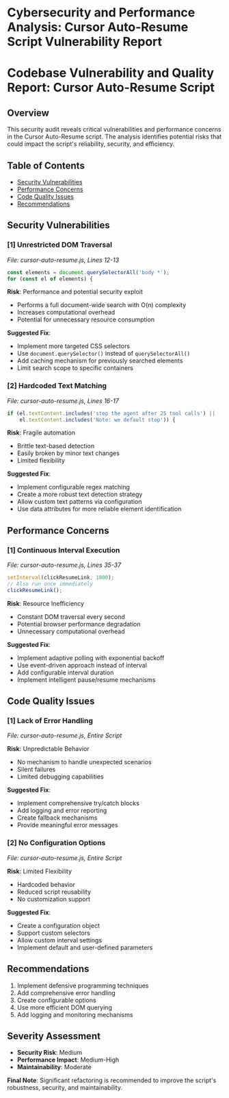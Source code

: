 # Cybersecurity and Performance Analysis: Cursor Auto-Resume Script Vulnerability Report

# Codebase Vulnerability and Quality Report: Cursor Auto-Resume Script

## Overview
This security audit reveals critical vulnerabilities and performance concerns in the Cursor Auto-Resume script. The analysis identifies potential risks that could impact the script's reliability, security, and efficiency.

## Table of Contents
- [Security Vulnerabilities](#security-vulnerabilities)
- [Performance Concerns](#performance-concerns)
- [Code Quality Issues](#code-quality-issues)
- [Recommendations](#recommendations)

## Security Vulnerabilities

### [1] Unrestricted DOM Traversal
_File: cursor-auto-resume.js, Lines 12-13_

```javascript
const elements = document.querySelectorAll('body *');
for (const el of elements) {
```

**Risk**: Performance and potential security exploit
- Performs a full document-wide search with O(n) complexity
- Increases computational overhead
- Potential for unnecessary resource consumption

**Suggested Fix**:
- Implement more targeted CSS selectors
- Use `document.querySelector()` instead of `querySelectorAll()`
- Add caching mechanism for previously searched elements
- Limit search scope to specific containers

### [2] Hardcoded Text Matching
_File: cursor-auto-resume.js, Lines 16-17_

```javascript
if (el.textContent.includes('stop the agent after 25 tool calls') || 
    el.textContent.includes('Note: we default stop')) {
```

**Risk**: Fragile automation
- Brittle text-based detection
- Easily broken by minor text changes
- Limited flexibility

**Suggested Fix**:
- Implement configurable regex matching
- Create a more robust text detection strategy
- Allow custom text patterns via configuration
- Use data attributes for more reliable element identification

## Performance Concerns

### [1] Continuous Interval Execution
_File: cursor-auto-resume.js, Lines 35-37_

```javascript
setInterval(clickResumeLink, 1000);
// Also run once immediately
clickResumeLink();
```

**Risk**: Resource Inefficiency
- Constant DOM traversal every second
- Potential browser performance degradation
- Unnecessary computational overhead

**Suggested Fix**:
- Implement adaptive polling with exponential backoff
- Use event-driven approach instead of interval
- Add configurable interval duration
- Implement intelligent pause/resume mechanisms

## Code Quality Issues

### [1] Lack of Error Handling
_File: cursor-auto-resume.js, Entire Script_

**Risk**: Unpredictable Behavior
- No mechanism to handle unexpected scenarios
- Silent failures
- Limited debugging capabilities

**Suggested Fix**:
- Implement comprehensive try/catch blocks
- Add logging and error reporting
- Create fallback mechanisms
- Provide meaningful error messages

### [2] No Configuration Options
_File: cursor-auto-resume.js, Entire Script_

**Risk**: Limited Flexibility
- Hardcoded behavior
- Reduced script reusability
- No customization support

**Suggested Fix**:
- Create a configuration object
- Support custom selectors
- Allow custom interval settings
- Implement default and user-defined parameters

## Recommendations

1. Implement defensive programming techniques
2. Add comprehensive error handling
3. Create configurable options
4. Use more efficient DOM querying
5. Add logging and monitoring mechanisms

## Severity Assessment
- **Security Risk**: Medium
- **Performance Impact**: Medium-High
- **Maintainability**: Moderate

**Final Note**: Significant refactoring is recommended to improve the script's robustness, security, and maintainability.